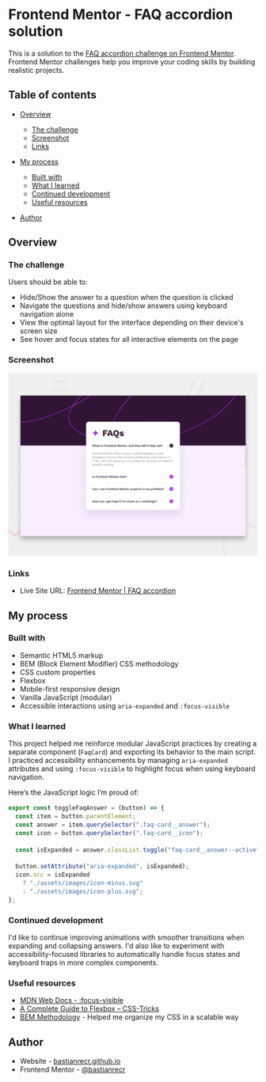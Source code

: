 # Frontend Mentor - FAQ accordion solution

This is a solution to the [FAQ accordion challenge on Frontend Mentor](https://www.frontendmentor.io/challenges/faq-accordion-wyfFdeBwBz). Frontend Mentor challenges help you improve your coding skills by building realistic projects.

## Table of contents

- [Overview](#overview)

  - [The challenge](#the-challenge)
  - [Screenshot](#screenshot)
  - [Links](#links)

- [My process](#my-process)

  - [Built with](#built-with)
  - [What I learned](#what-i-learned)
  - [Continued development](#continued-development)
  - [Useful resources](#useful-resources)

- [Author](#author)

## Overview

### The challenge

Users should be able to:

- Hide/Show the answer to a question when the question is clicked
- Navigate the questions and hide/show answers using keyboard navigation alone
- View the optimal layout for the interface depending on their device's screen size
- See hover and focus states for all interactive elements on the page

### Screenshot

![](./assets/images/design/preview.jpg)

### Links

- Live Site URL: [Frontend Mentor | FAQ accordion](https://bastianrecr.github.io/faq-accordion-fm)

## My process

### Built with

- Semantic HTML5 markup
- BEM (Block Element Modifier) CSS methodology
- CSS custom properties
- Flexbox
- Mobile-first responsive design
- Vanilla JavaScript (modular)
- Accessible interactions using `aria-expanded` and `:focus-visible`

### What I learned

This project helped me reinforce modular JavaScript practices by creating a separate component (`FaqCard`) and exporting its behavior to the main script. I practiced accessibility enhancements by managing `aria-expanded` attributes and using `:focus-visible` to highlight focus when using keyboard navigation.

Here’s the JavaScript logic I’m proud of:

```js
export const toggleFaqAnswer = (button) => {
  const item = button.parentElement;
  const answer = item.querySelector(".faq-card__answer");
  const icon = button.querySelector(".faq-card__icon");

  const isExpanded = answer.classList.toggle("faq-card__answer--active");

  button.setAttribute("aria-expanded", isExpanded);
  icon.src = isExpanded
    ? "./assets/images/icon-minus.svg"
    : "./assets/images/icon-plus.svg";
};
```

### Continued development

I'd like to continue improving animations with smoother transitions when expanding and collapsing answers. I'd also like to experiment with accessibility-focused libraries to automatically handle focus states and keyboard traps in more complex components.

### Useful resources

- [MDN Web Docs - \:focus-visible](https://developer.mozilla.org/en-US/docs/Web/CSS/:focus-visible)
- [A Complete Guide to Flexbox – CSS-Tricks](https://css-tricks.com/snippets/css/a-guide-to-flexbox/)
- [BEM Methodology](https://getbem.com/introduction/) - Helped me organize my CSS in a scalable way

## Author

- Website - [bastianrecr.github.io](https://bastianrecr.github.io/)
- Frontend Mentor - [@bastianrecr](https://www.frontendmentor.io/profile/bastianrecr)
